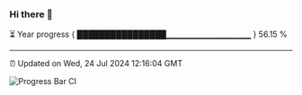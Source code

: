 ### Hi there 👋

⏳ Year progress { ████████████████▁▁▁▁▁▁▁▁▁▁▁▁▁▁ } 56.15 %

---

⏰ Updated on Wed, 24 Jul 2024 12:16:04 GMT

![Progress Bar CI](https://github.com/Shyam-Makwana/GitHub-Actions-Demo/workflows/Progress%20Bar%20CI/badge.svg)
